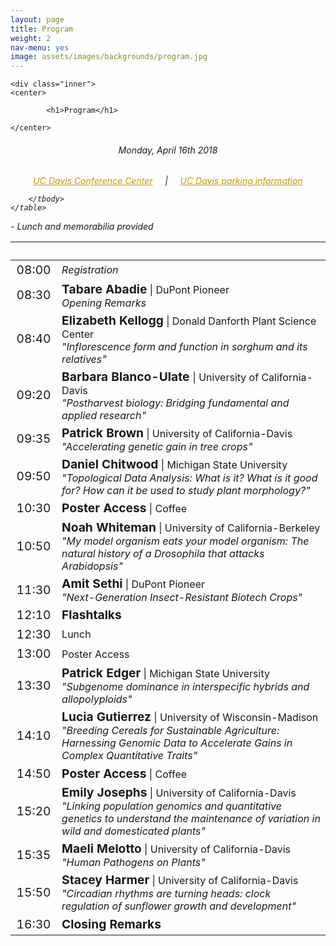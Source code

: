 ```yaml
---
layout: page
title: Program
weight: 2
nav-menu: yes
image: assets/images/backgrounds/program.jpg
---
```


<!-- Main -->
<div id="main" class="alt">

<!-- One -->

	<div class="inner">
	<center>
	
			<h1>Program</h1>
	
	</center>

<!-- Content -->
<!-- Table -->
<center><h6> Monday, April 16th 2018 </h6></center>

<h6>
<center>
<a style="color:#c99700;" href="https://cru.ucdavis.edu/content/339-location-amp-contact.htm">UC Davis Conference Center</a>
&nbsp;&nbsp;&nbsp; | &nbsp;&nbsp;&nbsp;
<a style="color:#c99700;" href="http://taps.ucdavis.edu/parking/information/maps">UC Davis parking information</a>
</center>

<div class="table-wrapper">
	<table>
		<thead>
			<tr>
				<th>&nbsp;</th>
				<th>&nbsp;</th>
			</tr>
		</thead>
		<tbody>

<tr>
<td style="font-size:120%;">08:00</td>
<td><i>Registration</i></td>
</tr>

<tr>
<td style="font-size:120%;">08:30</td>
<td> <b style="font-size:120%;">Tabare Abadie</b> | DuPont Pioneer<br>  <i>Opening Remarks</i></td>
</tr>

<tr>
<td style="font-size:120%;">08:40</td>
<td> <b style="font-size:120%;">Elizabeth Kellogg</b> | Donald Danforth Plant Science Center<br>  <i>"Inflorescence form and function in sorghum and its relatives"</i></td>
</tr>

<tr>
<td style="font-size:120%;">09:20</td>
<td> <b style="font-size:120%;">Barbara Blanco-Ulate </b> | University of California-Davis<br>  <i>"Postharvest biology: Bridging fundamental and applied research"</i></td>
</tr>

<tr>
<td style="font-size:120%;">09:35</td>
<td> <b style="font-size:120%;">Patrick Brown</b> | University of California-Davis<br>  <i>"Accelerating genetic gain in tree crops"</i></td>
</tr>

<tr>
<td style="font-size:120%;">09:50</td>
<td> <b style="font-size:120%;">Daniel Chitwood</b> | Michigan State University<br>  <i>"Topological Data Analysis: What is it? What is it good for? How can it be used to study plant morphology?"</i></td>
</tr>

<tr>
<td style="font-size:120%;">10:30</td>
<td><b style="font-size:120%;">Poster Access</b> | Coffee</td>
</tr>

<tr>
<td style="font-size:120%;">10:50</td>
<td> <b style="font-size:120%;">Noah Whiteman</b> | University of California-Berkeley<br>  <i>"My model organism eats your model organism: The natural history of a Drosophila that attacks Arabidopsis"</i></td>
</tr>

<tr>
<td style="font-size:120%;">11:30</td>
<td> <b style="font-size:120%;">Amit Sethi</b> | DuPont Pioneer<br>  <i>"Next-Generation Insect-Resistant Biotech Crops"</i></td>
</tr>

<tr>
<td style="font-size:120%;">12:10</td>
<td> <b style="font-size:120%;">Flashtalks</b></td>
</tr>

<tr>
<td style="font-size:120%;">12:30</td>
<td>Lunch</td>
</tr>

<tr>
<td style="font-size:120%;">13:00</td>
<td>Poster Access</td>
</tr>

<tr>
<td style="font-size:120%;">13:30</td>
<td> <b style="font-size:120%;">Patrick Edger</b> | Michigan State University<br>  <i>"Subgenome dominance in interspecific hybrids and allopolyploids"</i></td>
</tr>

<tr>
<td style="font-size:120%;">14:10</td>
<td> <b style="font-size:120%;">Lucia Gutierrez</b> | University of Wisconsin-Madison<br>  <i>"Breeding Cereals for Sustainable Agriculture: Harnessing Genomic Data to Accelerate Gains in Complex Quantitative Traits"</i></td>
</tr>

<tr>
<td style="font-size:120%;">14:50</td>
<td><b style="font-size:120%;">Poster Access</b> | Coffee</td>
</tr>


<tr>
<td style="font-size:120%;">15:20</td>
<td> <b style="font-size:120%;">Emily Josephs</b> | University of California-Davis<br>  <i>"Linking population genomics and quantitative genetics to understand the maintenance of variation in wild and domesticated plants"</i></td>
</tr>

<tr>
<td style="font-size:120%;">15:35</td>
<td> <b style="font-size:120%;">Maeli Melotto</b> | University of California-Davis<br>  <i>"Human Pathogens on Plants"</i></td>
</tr>

<tr>
<td style="font-size:120%;">15:50</td>
<td> <b style="font-size:120%;">Stacey Harmer</b> | University of California-Davis<br>  <i>"Circadian rhythms are turning heads: clock regulation of sunflower growth and development"</i></td>
</tr>

<tr>
<td style="font-size:120%;">16:30</td>
<td><b style="font-size:120%;">Closing Remarks</b> </td>
</tr>


		</tbody>
	</table>
</div>


<p style="text-align: left;"><i> - Lunch and memorabilia provided</i></p>
</h6>

</div>
</div>
